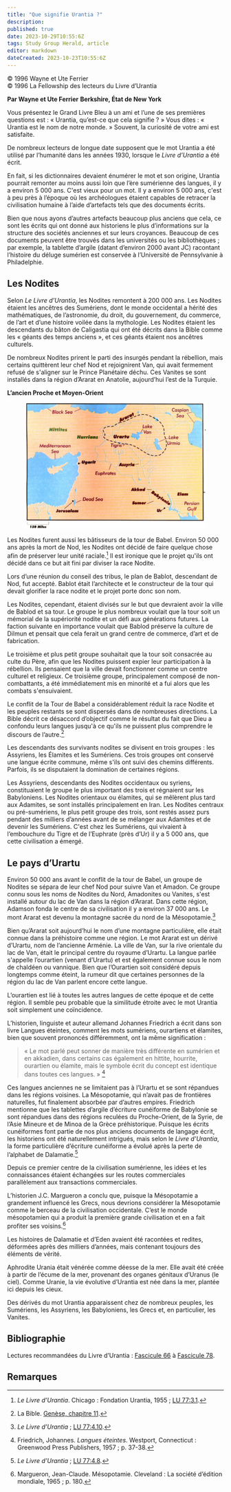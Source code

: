 ```yaml
---
title: "Que signifie Urantia ?"
description: 
published: true
date: 2023-10-29T10:55:6Z
tags: Study Group Herald, article
editor: markdown
dateCreated: 2023-10-23T10:55:6Z
---
```


<p class="v-card v-sheet theme--light grey lighten-3 px-2">© 1996 Wayne et Ute Ferrier<br>© 1996 La Fellowship des lecteurs du Livre d’Urantia</p>


**Par Wayne et Ute Ferrier**
**Berkshire, État de New York**

Vous présentez le Grand Livre Bleu à un ami et l’une de ses premières questions est : « Urantia, qu’est-ce que cela signifie ? » Vous dites : « Urantia est le nom de notre monde. » Souvent, la curiosité de votre ami est satisfaite.

De nombreux lecteurs de longue date supposent que le mot Urantia a été utilisé par l’humanité dans les années 1930, lorsque le _Livre d’Urantia_ a été écrit.

En fait, si les dictionnaires devaient énumérer le mot et son origine, Urantia pourrait remonter au moins aussi loin que l’ère sumérienne des langues, il y a environ 5 000 ans. C'est vieux pour un mot. Il y a environ 5 000 ans, c'est à peu près à l’époque où les archéologues étaient capables de retracer la civilisation humaine à l’aide d’artefacts tels que des documents écrits.

Bien que nous ayons d’autres artefacts beaucoup plus anciens que cela, ce sont les écrits qui ont donné aux historiens le plus d’informations sur la structure des sociétés anciennes et sur leurs croyances. Beaucoup de ces documents peuvent être trouvés dans les universités ou les bibliothèques ; par exemple, la tablette d’argile (datant d’environ 2000 avant JC) racontant l’histoire du déluge sumérien est conservée à l’Université de Pennsylvanie à Philadelphie.

## Les Nodites

Selon _Le Livre d’Urantia_, les Nodites remontent à 200 000 ans. Les Nodites étaient les ancêtres des Sumériens, dont le monde occidental a hérité des mathématiques, de l’astronomie, du droit, du gouvernement, du commerce, de l’art et d’une histoire voilée dans la mythologie. Les Nodites étaient les descendants du bâton de Caligastia qui ont été décrits dans la Bible comme les « géants des temps anciens », et ces géants étaient nos ancêtres culturels.

De nombreux Nodites prirent le parti des insurgés pendant la rébellion, mais certains quittèrent leur chef Nod et rejoignirent Van, qui avait fermement refusé de s'aligner sur le Prince Planétaire déchu. Ces Vanites se sont installés dans la région d’Ararat en Anatolie, aujourd’hui l’est de la Turquie.

**L’ancien Proche et Moyen-Orient**

<figure id="Figure_1" class="image urantiapedia">
<img src="/image/article/Study_Group_Herald/map.jpg">
</figure>

Les Nodites furent aussi les bâtisseurs de la tour de Babel. Environ 50 000 ans après la mort de Nod, les Nodites ont décidé de faire quelque chose afin de préserver leur unité raciale.[^1] Il est ironique que le projet qu'ils ont décidé dans ce but ait fini par diviser la race Nodite.

Lors d’une réunion du conseil des tribus, le plan de Bablot, descendant de Nod, fut accepté. Bablot était l’architecte et le constructeur de la tour qui devait glorifier la race nodite et le projet porte donc son nom.

Les Nodites, cependant, étaient divisés sur le but que devraient avoir la ville de Bablod et sa tour. Le groupe le plus nombreux voulait que la tour soit un mémorial de la supériorité nodite et un défi aux générations futures. La faction suivante en importance voulait que Bablod préserve la culture de Dilmun et pensait que cela ferait un grand centre de commerce, d’art et de fabrication.

Le troisième et plus petit groupe souhaitait que la tour soit consacrée au culte du Père, afin que les Nodites puissent expier leur participation à la rébellion. Ils pensaient que la ville devait fonctionner comme un centre culturel et religieux. Ce troisième groupe, principalement composé de non-combattants, a été immédiatement mis en minorité et a fui alors que les combats s'ensuivaient.

Le conflit de la Tour de Babel a considérablement réduit la race Nodite et les peuples restants se sont dispersés dans de nombreuses directions. La Bible décrit ce désaccord d’objectif comme le résultat du fait que Dieu a confondu leurs langues jusqu'à ce qu'ils ne puissent plus comprendre le discours de l’autre.[^2]

Les descendants des survivants nodites se divisent en trois groupes : les Assyriens, les Élamites et les Sumériens. Ces trois groupes ont conservé une langue écrite commune, même s'ils ont suivi des chemins différents. Parfois, ils se disputaient la domination de certaines régions.

Les Assyriens, descendants des Nodites occidentaux ou syriens, constituaient le groupe le plus important des trois et régnaient sur les Babyloniens. Les Nodites orientaux ou élamites, qui se mêlèrent plus tard aux Adamites, se sont installés principalement en Iran. Les Nodites centraux ou pré-sumériens, le plus petit groupe des trois, sont restés assez purs pendant des milliers d’années avant de se mélanger aux Adamites et de devenir les Sumériens. C'est chez les Sumériens, qui vivaient à l’embouchure du Tigre et de l’Euphrate (près d’Ur) il y a 5 000 ans, que cette civilisation a émergé.

## Le pays d’Urartu

Environ 50 000 ans avant le conflit de la tour de Babel, un groupe de Nodites se sépara de leur chef Nod pour suivre Van et Amadon. Ce groupe connu sous les noms de Nodites du Nord, Amadonites ou Vanites, s'est installé autour du lac de Van dans la région d’Ararat. Dans cette région, Adamson fonda le centre de sa civilisation il y a environ 37 000 ans. Le mont Ararat est devenu la montagne sacrée du nord de la Mésopotamie.[^4]

Bien qu’Ararat soit aujourd’hui le nom d’une montagne particulière, elle était connue dans la préhistoire comme une région. Le mot Ararat est un dérivé d’Urartu, nom de l’ancienne Arménie. La ville de Van, sur la rive orientale du lac de Van, était le principal centre du royaume d’Urartu. La langue parlée s'appelle l’ourartien (venant d’Urartu) et est également connue sous le nom de chaldéen ou vannique. Bien que l’Ourartien soit considéré depuis longtemps comme éteint, la rumeur dit que certaines personnes de la région du lac de Van parlent encore cette langue.

L’ourartien est lié à toutes les autres langues de cette époque et de cette région. Il semble peu probable que la similitude étroite avec le mot Urantia soit simplement une coïncidence.

L’historien, linguiste et auteur allemand Johannes Friedrich a écrit dans son livre Langues éteintes, comment les mots sumériens, ourartiens et élamites, bien que souvent prononcés différemment, ont la même signification :

> « Le mot parlé peut sonner de manière très différente en sumérien et en akkadien, dans certains cas également en hittite, hourrite, ourartien ou élamite, mais le symbole écrit du concept est identique dans toutes ces langues. » [^5]

Ces langues anciennes ne se limitaient pas à l’Urartu et se sont répandues dans les régions voisines. La Mésopotamie, qui n’avait pas de frontières naturelles, fut finalement absorbée par d’autres empires. Friedrich mentionne que les tablettes d’argile d’écriture cunéiforme de Babylonie se sont répandues dans des régions reculées du Proche-Orient, de la Syrie, de l’Asie Mineure et de Minoa de la Grèce préhistorique. Puisque les écrits cunéiformes font partie de nos plus anciens documents de langage écrit, les historiens ont été naturellement intrigués, mais selon le _Livre d’Urantia_, la forme particulière d’écriture cunéiforme a évolué après la perte de l’alphabet de Dalamatie.[^6]

Depuis ce premier centre de la civilisation sumérienne, les idées et les connaissances étaient échangées sur les routes commerciales parallèlement aux transactions commerciales.

L’historien J.C. Margueron a conclu que, puisque la Mésopotamie a grandement influencé les Grecs, nous devrions considérer la Mésopotamie comme le berceau de la civilisation occidentale. C’est le monde mésopotamien qui a produit la première grande civilisation et en a fait profiter ses voisins.[^7]

Les histoires de Dalamatie et d’Eden avaient été racontées et redites, déformées après des milliers d’années, mais contenant toujours des éléments de vérité.

Aphrodite Urania était vénérée comme déesse de la mer. Elle avait été créée à partir de l’écume de la mer, provenant des organes génitaux d’Uranus (le ciel). Comme Uranie, la vie évolutive d’Urantia est née dans la mer, plantée ici depuis les cieux.

Des dérivés du mot Urantia apparaissent chez de nombreux peuples, les Sumériens, les Assyriens, les Babyloniens, les Grecs et, en particulier, les Vanites.

## Bibliographie

Lectures recommandées du Livre d’Urantia : [Fascicule 66](/fr/The_Urantia_Book/66) à [Fascicule 78](/fr/The_Urantia_Book/78).


## Remarques

[^1]: _Le Livre d’Urantia_. Chicago : Fondation Urantia, 1955 ; [LU 77:3.1](/fr/The_Urantia_Book/77#p3_1).
[^2]: La Bible. [Genèse, chapitre 11](/fr/Bible/Genesis/11).
[^3]: _Le Livre d’Urantia_ ; [LU 77:4.1](/fr/The_Urantia_Book/77#p4_1).
[^4]: _Le Livre d’Urantia_ ; [LU 77:4.10](/fr/The_Urantia_Book/77#p4_10).
[^5]: Friedrich, Johannes. _Langues éteintes_. Westport, Connecticut : Greenwood Press Publishers, 1957 ; p. 37-38.
[^6]: _Le Livre d’Urantia_ ; [LU 77:4.8](/fr/The_Urantia_Book/77#p4_8).
[^7]: Margueron, Jean-Claude. Mésopotamie. Cleveland : La société d’édition mondiale, 1965 ; p. 180.